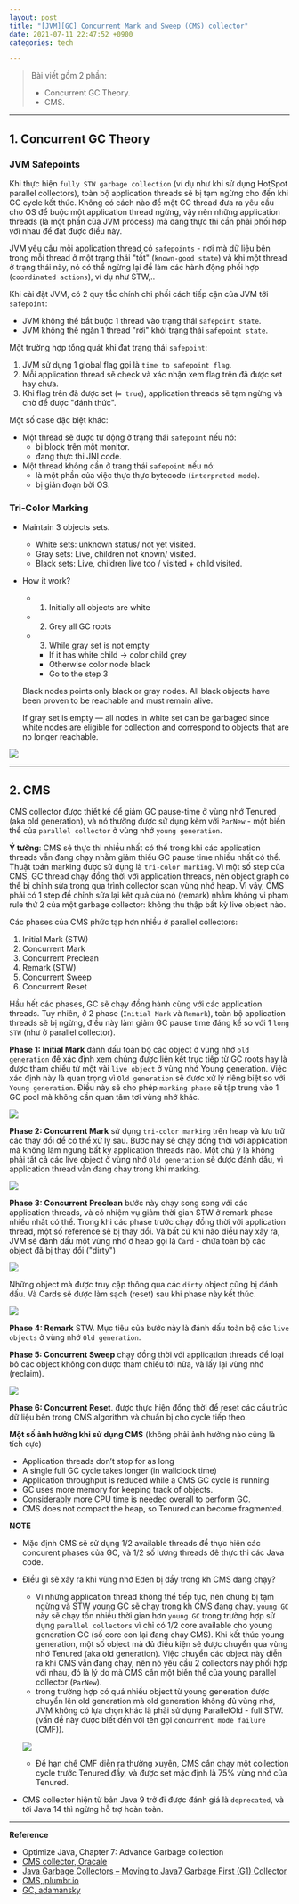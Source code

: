 ```yaml
---
layout: post
title: "[JVM][GC] Concurrent Mark and Sweep (CMS) collector"
date: 2021-07-11 22:47:52 +0900
categories: tech

---
```

>Bài viết gồm 2 phần:
>- Concurrent GC Theory.
>- CMS.

---
## 1. Concurrent GC Theory

### JVM Safepoints
Khi thực hiện `fully STW garbage collection` (ví dụ như khi sử dụng HotSpot parallel collectors), toàn bộ application threads sẽ bị tạm ngừng cho đến khi GC cycle kết thúc. Không có cách nào để một GC thread đưa ra yêu cầu cho OS để buộc một application thread ngừng, vậy nên những application threads (là một phần của JVM process) mà đang thực thi cần phải phối hợp với nhau để đạt được điều này. 

JVM yêu cầu mỗi application thread có `safepoints` - nơi mà dữ liệu bên trong mỗi thread ở một trạng thái "tốt" (`known-good state`) và khi một thread ở trạng thái này, nó có thể ngừng lại để làm các hành động phối hợp (`coordinated actions`), ví dụ như STW,..

Khi cài đặt JVM, có 2 quy tắc chính chi phối cách tiếp cận của JVM tới `safepoint`: 
- JVM không thể bắt buộc 1 thread vào trạng thái `safepoint state`.
- JVM không thể ngăn 1 thread "rời" khỏi trạng thái `safepoint state`.

Một trường hợp tổng quát khi đạt trạng thái `safepoint`:
1. JVM sử dụng 1 global flag gọi là `time to safepoint flag`.
2. Mỗi application thread sẽ check và xác nhận xem flag trên đã được set hay chưa.
3. Khi flag trên đã được set (`= true`), application threads sẽ tạm ngừng và chờ để được "đánh thức". 

Một số case đặc biệt khác:
- Một thread sẽ được tự động ở trạng thái `safepoint` nếu nó:
    - bị block trên một monitor.
    - đang thực thi JNI code.
- Một thread không cần ở trang thái `safepoint` nếu nó:
    - là một phần của việc thực thực bytecode (`interpreted mode`).
    - bị gián đoạn bởi OS.

### Tri-Color Marking
- Maintain 3 objects sets.
    - White sets: unknown status/ not yet visited.
    - Gray sets: Live, children not known/ visited.
    - Black sets: Live, children live too / visited + child visited.

- How it work?
    - 1. Initially all objects are white
    - 2. Grey all GC roots
    - 3. While gray set is not empty
        - If it has white child → color child grey
        - Otherwise color node black
        - Go to the step 3

    Black nodes points only black or gray nodes. All black objects have been proven to be reachable and must remain alive.

    If gray set is empty — all nodes in white set can be garbaged since white nodes are eligible for collection and correspond to objects that are no longer reachable.

![](../assets/tri-color-marking.png)


---
## 2. CMS

CMS collector được thiết kế để giảm GC pause-time ở vùng nhớ Tenured (aka old generation), và nó thường được sử dụng kèm với `ParNew` - một biến thể của `parallel collector` ở vùng nhớ `young generation`.

**Ý tưởng**: CMS sẽ thực thi nhiều nhất có thể trong khi các application threads vẫn đang chạy nhằm giảm thiểu GC pause time nhiều nhất có thể.
Thuật toán marking được sử dụng là `tri-color marking`. Vì một số step của CMS, GC thread chạy đồng thời với application threads, nên object graph có thể bị chỉnh sửa trong qua trình collector scan vùng nhớ heap. Vì vậy, CMS phải có 1 step để chỉnh sửa lại kêt quả của nó (remark) nhằm không vi phạm rule thứ 2 của một garbage collector: không thu thập bất kỳ live object nào.

Các phases của CMS phức tạp hơn nhiều ở parallel collectors: 
1. Initial Mark (STW)
2. Concurrent Mark
3. Concurrent Preclean
4. Remark (STW)
5. Concurrent Sweep
6. Concurrent Reset

Hầu hết các phases, GC sẽ chạy đồng hành cùng với các application threads. Tuy nhiên, ở 2 phase (`Initial Mark` và `Remark`), toàn bộ application threads sẽ bị ngừng, điều này làm giảm GC pause time đáng kể so với 1 `long STW` (như ở parallel collector).

**Phase 1: Initial Mark** đánh dấu toàn bộ các object ở vùng nhớ `old generation` để xác định xem chúng được liên kết trực tiếp từ GC roots hay là được tham chiếu từ một vài `live object` ở vùng nhớ Young generation. Việc xác định này là quan trọng vì `Old generation` sẽ được xử lý riêng biệt so với `Young generation`. Điều này sẽ cho phép `marking phase` sẽ tập trung vào 1 GC pool mà không cần quan tâm tơi vùng nhớ khác.

![](../assets/phase-1-init-mark-cms.png)

**Phase 2: Concurrent Mark** sử dụng `tri-color marking` trên heap và lưu trữ các thay đổi để có thể xử lý sau. Bước này sẽ chạy đồng thời với application mà không làm ngưng bất kỳ application threads nào. Một chú ý là không phải tất cả các live object ở vùng nhớ `Old generation` sẽ được đánh dấu, vì application thread vẫn đang chạy trong khi marking.

![](../assets/phase-2-concurrent-mark-cms.png)

**Phase 3: Concurrent Preclean** bước này chạy song song với các application threads, và có nhiệm vụ giảm thời gian STW ở remark phase nhiều nhất có thể. 
Trong khi các phase trước chạy đồng thời với application thread, một số reference sẽ bị thay đổi. Và bất cứ khi nào điều này xảy ra, JVM sẽ đánh dấu một vùng nhớ ở heap gọi là `Card` - chứa toàn bộ các object đã bị thay đổi ("dirty")

![](../assets/phase-3-concurrent-pre-clean-1-cms.png)

Những object mà được truy cập thông qua các `dirty` object cũng bị đánh dấu. Và Cards sẽ được làm sạch (reset) sau khi phase này kết thúc. 

![](../assets/phase-3-concurent-pre-clean-2-cms.png)

**Phase 4: Remark** STW. Mục tiêu của bước này là đánh dấu toàn bộ các `live objects` ở vùng nhớ `Old generation`. 

**Phase 5: Concurrent Sweep** chạy đồng thời với application threads để loại bỏ các object không còn được tham chiếu tới nữa, và lấy lại vùng nhớ (reclaim). 

![](../assets/phase-5-concurrent-sweep-cms.png)

**Phase 6: Concurrent Reset**. được thực hiện đồng thời để reset các cấu trúc dữ liệu bên trong CMS algorithm và chuẩn bị cho cycle tiếp theo.

**Một số ảnh hưởng khi sử dụng CMS** (không phải ảnh hưởng nào cũng là tích cực)
- Application threads don’t stop for as long
- A single full GC cycle takes longer (in wallclock time) 
- Application throughput is reduced while a CMS GC cycle is running
- GC uses more memory for keeping track of objects.
- Considerably more CPU time is needed overall to perform GC.
- CMS does not compact the heap, so Tenured can become fragmented.


**NOTE**
- Mặc định CMS sẽ sử dụng 1/2 available threads để thực hiện các concurent phases của GC, và 1/2 số lượng threads đê thực thi các Java code.
- Điều gì sẽ xảy ra khi vùng nhớ Eden bị đầy trong kh CMS đang chạy?
    - Vì những application thread không thể tiếp tục, nên chúng bị tạm ngừng và STW young GC sẽ chạy trong kh CMS đang chay. `young GC` này sẽ chạy tốn nhiều thời gian hơn `young GC` trong trường hợp sử dụng `parallel collectors` vì chỉ có 1/2 core available cho young generation GC (số core con lại đang chạy CMS). Khi kết thúc young generation, một số object mà đủ điều kiện sẽ được chuyển qua vùng nhớ Tenured (aka old generation). Việc chuyển các object này diễn ra khi CMS vẫn đang chạy, nên nó yêu cầu 2 collectors này phối hợp với nhau, đó là lý do mà CMS cần một biến thể của young parallel collector (`ParNew`).
    - trong trường hợp có quá nhiều object từ young generation được chuyển lên old generation mà old generation không đủ vùng nhớ, JVM không có lựa chọn khác là phải sử dụng ParallelOld - full STW. (vấn đề này được biết đến với tên gọi `concurrent mode failure` (CMF)).
    
    ![](../assets/cmf-1-cms.png)
    
    - Để hạn chế CMF diễn ra thường xuyên, CMS cần chạy một collection cycle trước Tenured đầy, và được set mặc định là 75% vùng nhớ của Tenured. 

- CMS collector hiện từ bản Java 9 trở đi được đánh giá là `deprecated`, và tới Java 14 thì ngừng hỗ trợ hoàn toàn.

---
**Reference**
- Optimize Java, Chapter 7: Advance Garbage collection
- [CMS collector, Oracale](https://docs.oracle.com/javase/8/docs/technotes/guides/vm/gctuning/cms.html)
- [Java Garbage Collectors – Moving to Java7 Garbage First (G1) Collector](https://www.slideshare.net/GurpreetSachdeva2/java-garbage-collectors-moving-to-java7-garbage-first-g1-collector)
- [CMS, plumbr.io](https://plumbr.io/handbook/garbage-collection-algorithms-implementations/concurrent-mark-and-sweep)
- [GC, adamansky](https://adamansky.bitbucket.io/slides/gc/index.html)
